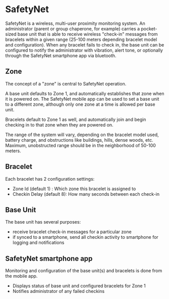 SafetyNet
==============
SafetyNet is a wireless, multi-user proximity monitoring system. An administrator (parent or group chaperone, for example) carries a pocket-sized base unit that is able to receive wireless "check-in" messages from bracelets within a given range (25-100 meters depending bracelet model and configuration).  When any bracelet fails to check in, the base unit can be configured to notify the administrator with vibration, alert tone, or optionally through the SafetyNet smartphone app via bluetooth.

Zone
-----
The concept of a "zone" is central to SafetyNet operation.  

A base unit defaults to Zone 1, and automatically establishes that zone when it is powered on.  The SafetyNet mobile app can be used to set a base unit to a different zone, although only one zone at a time is allowed per base unit.

Bracelets default to Zone 1 as well, and automatically join and begin checking in to that zone when they are powered on.  

The range of the system will vary, depending on the bracelet model used, battery charge, and obstructions like buildings, hills, dense woods, etc.  Maximum, unobstructed range should be in the neighborhood of 50-100 meters.

Bracelet
--------

Each bracelet has 2 configuration settings:  

- Zone Id (default 1) : Which zone this bracelet is assigned to
- Checkin Delay (default 8):  How many seconds between each check-in


Base Unit
---------
The base unit has several purposes:

- receive bracelet check-in messages for a particular zone
- if synced to a smartphone, send all checkin activity to smartphone for logging and notifications

SafetyNet smartphone app
--------
Monitoring and configuration of the base unit(s) and bracelets is done from the mobile app.

- Displays status of base unit and configured bracelets for Zone 1
- Notifies administrator of any failed checkins
